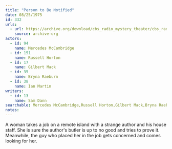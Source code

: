 ```yaml
---
title: "Person to Be Notified"
date: 08/25/1975
id: 332
urls: 
  - url: https://archive.org/download/cbs_radio_mystery_theater/cbs_radio_mystery_theater-0301-0350.zip/cbs_radio_mystery_theater-0301-0350%2Fcbsrmt_0332_persons_to_be_notified.mp3
    source: archive-org
actors:  
  - id: 94
    name: Mercedes McCambridge  
  - id: 151
    name: Russell Horton  
  - id: 17
    name: Gilbert Mack  
  - id: 35
    name: Bryna Raeburn  
  - id: 38
    name: Ian Martin
writers:  
  - id: 13
    name: Sam Dann
searchable: Mercedes McCambridge,Russell Horton,Gilbert Mack,Bryna Raeburn,Ian Martin Sam Dann
notes:  
---
```

A woman takes a job on a remote island with a strange author and his house staff. She is sure the author's butler is up to no good and tries to prove it. Meanwhile, the guy who placed her in the job gets concerned and comes looking for her.
